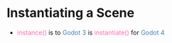 # Instantiating a Scene
+ <span style="color:HotPink;">instance()</span> is to <span style="color:SteelBlue;">Godot 3</span> is <span style="color:HotPink;">instantiate()</span> for <span style="color:SteelBlue;">Godot 4</span>




